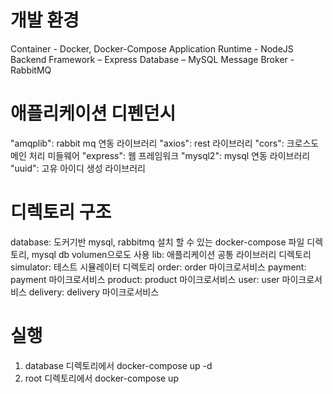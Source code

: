 # 개발 환경

Container - Docker, Docker-Compose
Application Runtime - NodeJS
Backend Framework – Express
Database – MySQL
Message Broker - RabbitMQ

# 애플리케이션 디펜던시

"amqplib": rabbit mq 연동 라이브러리
"axios": rest 라이브러리
"cors": 크로스도메인 처리 미들웨어
"express": 웹 프레임워크
"mysql2": mysql 연동 라이브러리
"uuid": 고유 아이디 생성 라이브러리

# 디렉토리 구조

database: 도커기반 mysql, rabbitmq 설치 할 수 있는 docker-compose 파일 디렉토리, mysql db volumen으로도 사용
lib: 애플리케이션 공통 라이브러리 디렉토리
simulator: 테스트 시뮬레이터 디렉토리
order: order 마이크로서비스
payment: payment 마이크로서비스
product: product 마이크로서비스
user: user 마이크로서비스
delivery: delivery 마이크로서비스

# 실행

1. database 디렉토리에서 docker-compose up -d
2. root 디렉토리에서 docker-compose up
